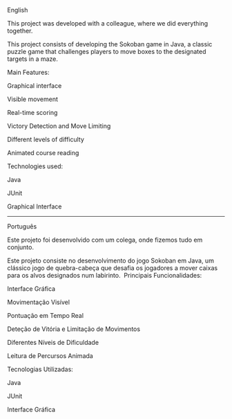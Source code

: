 English

This project was developed with a colleague, where we did everything together.

This project consists of developing the Sokoban game in Java, a classic puzzle game that challenges players to move boxes to the designated targets in a maze.

Main Features:

Graphical interface

Visible movement

Real-time scoring 

Victory Detection and Move Limiting

Different levels of difficulty

Animated course reading

Technologies used:

Java

JUnit

Graphical Interface

---------------------------

Português

Este projeto foi desenvolvido com um colega, onde fizemos tudo em conjunto.

Este projeto consiste no desenvolvimento do jogo Sokoban em Java, um clássico jogo de quebra-cabeça que desafia os jogadores a mover caixas para os alvos designados num labirinto.
​
Principais Funcionalidades:

Interface Gráfica

Movimentação Visível

Pontuação em Tempo Real

Deteção de Vitória e Limitação de Movimentos

Diferentes Níveis de Dificuldade

Leitura de Percursos Animada

Tecnologias Utilizadas:

Java

JUnit

Interface Gráfica
